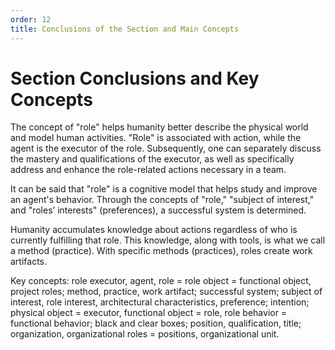 ```yaml
---
order: 12
title: Conclusions of the Section and Main Concepts
---
```


# Section Conclusions and Key Concepts

The concept of "role" helps humanity better describe the physical world and model human activities. "Role" is associated with action, while the agent is the executor of the role. Subsequently, one can separately discuss the mastery and qualifications of the executor, as well as specifically address and enhance the role-related actions necessary in a team.

It can be said that "role" is a cognitive model that helps study and improve an agent's behavior. Through the concepts of "role," "subject of interest," and "roles’ interests" (preferences), a successful system is determined.

Humanity accumulates knowledge about actions regardless of who is currently fulfilling that role. This knowledge, along with tools, is what we call a method (practice). With specific methods (practices), roles create work artifacts.

Key concepts: role executor, agent, role = role object = functional object, project roles; method, practice, work artifact; successful system; subject of interest, role interest, architectural characteristics, preference; intention; physical object = executor, functional object = role, role behavior = functional behavior; black and clear boxes; position, qualification, title; organization, organizational roles = positions, organizational unit.